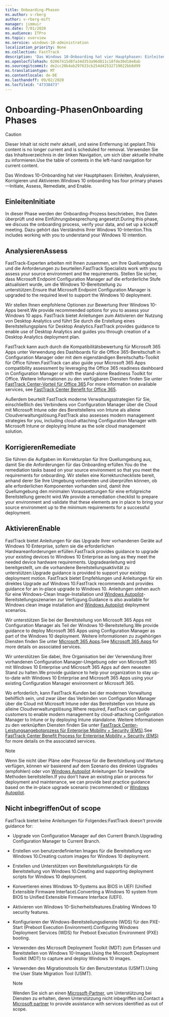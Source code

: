 ```yaml
---
title: Onboarding-Phasen
ms.author: v-rberg
author: v-rberg-msft
manager: jimmuir
ms.date: 7/01/2020
ms.audience: ITPro
ms.topic: overview
ms.service: windows-10-administration
localization_priority: None
ms.collection: FastTrack
description: 'Das Windows 10-Onboarding hat vier Hauptphasen: Einleiten, Analysieren, Korrigieren und Aktivieren.'
ms.openlocfilehash: 02067415d8fa34d353a96d811c18fde30d18e8ab
ms.sourcegitcommit: de2cc20b4ab297633cb254d42532719022bb8d99
ms.translationtype: MT
ms.contentlocale: de-DE
ms.lasthandoff: 09/02/2020
ms.locfileid: "47338473"
---
```

# <a name="onboarding-phases"></a><span data-ttu-id="4b971-103">Onboarding-Phasen</span><span class="sxs-lookup"><span data-stu-id="4b971-103">Onboarding Phases</span></span>

> [!CAUTION]
> <span data-ttu-id="4b971-104">Dieser Inhalt ist nicht mehr aktuell, und seine Entfernung ist geplant.</span><span class="sxs-lookup"><span data-stu-id="4b971-104">This content is no longer current and is scheduled for removal.</span></span> <span data-ttu-id="4b971-105">Verwenden Sie das Inhaltsverzeichnis in der linken Navigation, um sich über aktuelle Inhalte zu informieren.</span><span class="sxs-lookup"><span data-stu-id="4b971-105">Use the table of contents in the left-hand navigation for current content.</span></span>

<span data-ttu-id="4b971-106">Das Windows 10-Onboarding hat vier Hauptphasen: Einleiten, Analysieren, Korrigieren und Aktivieren.</span><span class="sxs-lookup"><span data-stu-id="4b971-106">Windows 10 onboarding has four primary phases—Initiate, Assess, Remediate, and Enable.</span></span>

## <a name="initiate"></a><span data-ttu-id="4b971-107">Einleiten</span><span class="sxs-lookup"><span data-stu-id="4b971-107">Initiate</span></span>

<span data-ttu-id="4b971-108">In dieser Phase werden der Onboarding-Prozess beschrieben, Ihre Daten überprüft und eine Einführungsbesprechung angesetzt.</span><span class="sxs-lookup"><span data-stu-id="4b971-108">During this phase, we discuss the onboarding process, verify your data, and set up a kickoff meeting.</span></span> <span data-ttu-id="4b971-109">Dazu gehört das Verständnis Ihrer Windows 10-Intention.</span><span class="sxs-lookup"><span data-stu-id="4b971-109">This includes working with you to understand your Windows 10 intention.</span></span>

## <a name="assess"></a><span data-ttu-id="4b971-110">Analysieren</span><span class="sxs-lookup"><span data-stu-id="4b971-110">Assess</span></span>

<span data-ttu-id="4b971-111">FastTrack-Experten arbeiten mit Ihnen zusammen, um Ihre Quellumgebung und die Anforderungen zu beurteilen.</span><span class="sxs-lookup"><span data-stu-id="4b971-111">FastTrack Specialists work with you to assess your source environment and the requirements.</span></span> <span data-ttu-id="4b971-112">Stellen Sie sicher, dass Microsoft Endpoint Configuration Manager auf die erforderliche Stufe aktualisiert wurde, um die Windows 10-Bereitstellung zu unterstützen.</span><span class="sxs-lookup"><span data-stu-id="4b971-112">Ensure that Microsoft Endpoint Configuration Manager is upgraded to the required level to support the Windows 10 deployment.</span></span> 

<span data-ttu-id="4b971-113">Wir stellen Ihnen empfohlene Optionen zur Bewertung Ihrer Windows 10-Apps bereit.</span><span class="sxs-lookup"><span data-stu-id="4b971-113">We provide recommended options for you to assess your Windows 10 apps.</span></span> <span data-ttu-id="4b971-114">FastTrack bietet Anleitungen zum Aktivieren der Nutzung von Desktop Analytics und führt Sie durch die Erstellung eines Bereitstellungsplans für Desktop Analytics.</span><span class="sxs-lookup"><span data-stu-id="4b971-114">FastTrack provides guidance to enable use of Desktop Analytics and guides you through creation of a Desktop Analytics deployment plan.</span></span>

<span data-ttu-id="4b971-115">FastTrack kann auch durch die Kompatibilitätsbewertung für Microsoft 365 Apps unter Verwendung des Dashboards für die Office 365-Bereitschaft in Configuration Manager oder mit dem eigenständigen Bereitschafts-Toolkit für Office führen.</span><span class="sxs-lookup"><span data-stu-id="4b971-115">FastTrack can also guide your Microsoft 365 Apps compatibility assessment by leveraging the Office 365 readiness dashboard in Configuration Manager or with the stand-alone Readiness Toolkit for Office.</span></span> <span data-ttu-id="4b971-116">Weitere Informationen zu den verfügbaren Diensten finden Sie unter [FastTrack Center-Vorteil für Office 365](O365-fasttrack-benefit-for-office-365.md).</span><span class="sxs-lookup"><span data-stu-id="4b971-116">For more information on available services, see [FastTrack Center Benefit for Office 365](O365-fasttrack-benefit-for-office-365.md).</span></span> 

<span data-ttu-id="4b971-117">Außerdem beurteilt FastTrack moderne Verwaltungsstrategien für Sie, einschließlich des Verbindens von Configuration Manager über die Cloud mit Microsoft Intune oder des Bereitstellens von Intune als alleine Cloudverwaltungslösung.</span><span class="sxs-lookup"><span data-stu-id="4b971-117">FastTrack also assesses modern management strategies for you, including cloud-attaching Configuration Manager with Microsoft Intune or deploying Intune as the sole cloud management solution.</span></span>

## <a name="remediate"></a><span data-ttu-id="4b971-118">Korrigieren</span><span class="sxs-lookup"><span data-stu-id="4b971-118">Remediate</span></span>

<span data-ttu-id="4b971-119">Sie führen die Aufgaben im Korrekturplan für Ihre Quellumgebung aus, damit Sie die Anforderungen für das Onboarding erfüllen.</span><span class="sxs-lookup"><span data-stu-id="4b971-119">You do the remediation tasks based on your source environment so that you meet the requirements for onboarding.</span></span> <span data-ttu-id="4b971-120">Wir stellen eine Korrekturcheckliste bereit, anhand derer Sie Ihre Umgebung vorbereiten und überprüfen können, ob alle erforderlichen Komponenten vorhanden sind, damit ihre Quellumgebung den minimalen Voraussetzungen für eine erfolgreiche Bereitstellung gerecht wird.</span><span class="sxs-lookup"><span data-stu-id="4b971-120">We provide a remediation checklist to prepare your environment and validate that these elements are in place to bring your source environment up to the minimum requirements for a successful deployment.</span></span> 

## <a name="enable"></a><span data-ttu-id="4b971-121">Aktivieren</span><span class="sxs-lookup"><span data-stu-id="4b971-121">Enable</span></span>

<span data-ttu-id="4b971-122">FastTrack bietet Anleitungen für das Upgrade Ihrer vorhandenen Geräte auf Windows 10 Enterprise, sofern sie die erforderlichen Hardwareanforderungen erfüllen.</span><span class="sxs-lookup"><span data-stu-id="4b971-122">FastTrack provides guidance to upgrade your existing devices to Windows 10 Enterprise as long as they meet the needed device hardware requirements.</span></span> <span data-ttu-id="4b971-123">Upgradeanleitung wird bereitgestellt, um die vorhandene Bereitstellungsaktivität zu unterstützen.</span><span class="sxs-lookup"><span data-stu-id="4b971-123">Upgrade guidance is provided to support your existing deployment motion.</span></span> <span data-ttu-id="4b971-124">FastTrack bietet Empfehlungen und Anleitungen für ein direktes Upgrade auf Windows 10.</span><span class="sxs-lookup"><span data-stu-id="4b971-124">FastTrack recommends and provides guidance for an in-place upgrade to Windows 10.</span></span> <span data-ttu-id="4b971-125">Anleitungen stehen auch für eine Windows-Clean Image-Installation und [Windows Autopilot](EMS-onboarding-phases.md#windows-autopilot)-Bereitstellungsszenarien zur Verfügung.</span><span class="sxs-lookup"><span data-stu-id="4b971-125">Guidance is also available for Windows clean image installation and [Windows Autopilot](EMS-onboarding-phases.md#windows-autopilot) deployment scenarios.</span></span> 

<span data-ttu-id="4b971-126">Wir unterstützen Sie bei der Bereitstellung von Microsoft 365 Apps mit Configuration Manager als Teil der Windows 10-Bereitstellung.</span><span class="sxs-lookup"><span data-stu-id="4b971-126">We provide guidance to deploy Microsoft 365 Apps using Configuration Manager as part of the Windows 10 deployment.</span></span> <span data-ttu-id="4b971-127">Weitere Informationen zu zugehörigen Diensten finden Sie unter [Microsoft 365 Apps](O365-onboarding-and-migration.md#microsoft-365-apps).</span><span class="sxs-lookup"><span data-stu-id="4b971-127">See [Microsoft 365 Apps](O365-onboarding-and-migration.md#microsoft-365-apps) for more details on associated services.</span></span>

<span data-ttu-id="4b971-128">Wir unterstützen Sie dabei, Ihre Organisation bei der Verwendung Ihrer vorhandenen Configuration Manager-Umgebung oder von Microsoft 365 mit Windows 10 Enterprise und Microsoft 365 Apps auf dem neuesten Stand zu halten.</span><span class="sxs-lookup"><span data-stu-id="4b971-128">We provide guidance to help your organization to stay up-to-date with Windows 10 Enterprise and Microsoft 365 Apps using your existing Configuration Manager environment or Microsoft 365.</span></span>

<span data-ttu-id="4b971-129">Wo erforderlich, kann FastTrack Kunden bei der modernen Verwaltung behilflich sein, und zwar über das Verbinden von Configuration Manager über die Cloud mit Microsoft Intune oder das Bereitstellen von Intune als alleine Cloudverwaltungslösung.</span><span class="sxs-lookup"><span data-stu-id="4b971-129">Where required, FastTrack can guide customers to enable modern management by cloud-attaching Configuration Manager to Intune or by deploying Intune standalone.</span></span> <span data-ttu-id="4b971-130">Weitere Informationen zu den verknüpften Diensten finden Sie unter [FastTrack Center-Leistungsangebotprozess für Enterprise Mobility + Security (EMS)](EMS-fasttrack-process.md).</span><span class="sxs-lookup"><span data-stu-id="4b971-130">See [FastTrack Center Benefit Process for Enterprise Mobility + Security (EMS)](EMS-fasttrack-process.md) for more details on the associated services.</span></span>

> [!NOTE]
> <span data-ttu-id="4b971-131">Wenn Sie nicht über Pläne oder Prozesse für die Bereitstellung und Wartung verfügen, können wir basierend auf dem Szenario des direkten Upgrades (empfohlen) oder von [Windows Autopilot](EMS-onboarding-phases.md#windows-autopilot) Anleitungen für bewährte Methoden bereitstellen.</span><span class="sxs-lookup"><span data-stu-id="4b971-131">If you don't have an existing plan or process for deployment and maintenance, we can provide best practice guidance based on the in-place upgrade scenario (recommended) or [Windows Autopilot](EMS-onboarding-phases.md#windows-autopilot).</span></span>

## <a name="out-of-scope"></a><span data-ttu-id="4b971-132">Nicht inbegriffen</span><span class="sxs-lookup"><span data-stu-id="4b971-132">Out of scope</span></span>

<span data-ttu-id="4b971-133">FastTrack bietet keine Anleitungen für Folgendes:</span><span class="sxs-lookup"><span data-stu-id="4b971-133">FastTrack doesn't provide guidance for:</span></span>

- <span data-ttu-id="4b971-134">Upgrade von Configuration Manager auf den Current Branch.</span><span class="sxs-lookup"><span data-stu-id="4b971-134">Upgrading Configuration Manager to Current Branch.</span></span>
- <span data-ttu-id="4b971-135">Erstellen von benutzerdefinierten Images für die Bereitstellung von Windows 10.</span><span class="sxs-lookup"><span data-stu-id="4b971-135">Creating custom images for Windows 10 deployment.</span></span>
- <span data-ttu-id="4b971-136">Erstellen und Unterstützen von Bereitstellungsskripts für die Bereitstellung von Windows 10.</span><span class="sxs-lookup"><span data-stu-id="4b971-136">Creating and supporting deployment scripts for Windows 10 deployment.</span></span>
- <span data-ttu-id="4b971-137">Konvertieren eines Windows 10-Systems aus BIOS in UEFI (Unified Extensible Firmware Interface).</span><span class="sxs-lookup"><span data-stu-id="4b971-137">Converting a Windows 10 system from BIOS to Unified Extensible Firmware Interface (UEFI).</span></span>
- <span data-ttu-id="4b971-138">Aktivieren von Windows 10-Sicherheitsfeatures.</span><span class="sxs-lookup"><span data-stu-id="4b971-138">Enabling Windows 10 security features.</span></span> 
- <span data-ttu-id="4b971-139">Konfigurieren der Windows-Bereitstellungsdienste (WDS) für den PXE-Start (Preboot Execution Environment).</span><span class="sxs-lookup"><span data-stu-id="4b971-139">Configuring Windows Deployment Services (WDS) for Preboot Execution Environment (PXE) booting.</span></span>
- <span data-ttu-id="4b971-140">Verwenden des Microsoft Deployment Toolkit (MDT) zum Erfassen und Bereitstellen von Windows 10-Images.</span><span class="sxs-lookup"><span data-stu-id="4b971-140">Using the Microsoft Deployment Toolkit (MDT) to capture and deploy Windows 10 images.</span></span>
- <span data-ttu-id="4b971-141">Verwenden des Migrationstools für den Benutzerstatus (USMT).</span><span class="sxs-lookup"><span data-stu-id="4b971-141">Using the User State Migration Tool (USMT).</span></span>

  > [!NOTE]
  > <span data-ttu-id="4b971-142">Wenden Sie sich an einen [Microsoft-Partner](https://go.microsoft.com/fwlink/?linkid=2080150), um Unterstützung bei Diensten zu erhalten, deren Unterstützung nicht inbegriffen ist.</span><span class="sxs-lookup"><span data-stu-id="4b971-142">Contact a [Microsoft partner](https://go.microsoft.com/fwlink/?linkid=2080150) to provide assistance with services identified as out of scope.</span></span>

 
